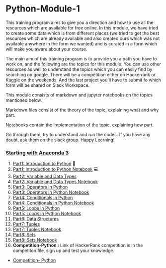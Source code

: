 # Python-Module-1

This training program aims to give you a direction and how to use all the resources which are available for free online. In this module, we have tried to create some data which is from different places (we tried to get the best resources which are already available and also created ours which was not available anywhere in the form we wanted) and is curated in a form which will make you aware about your course.

The main aim of this training program is to provide you a path you have to work on, and the following are the topics for this module. You can use other resources as well to understand the topics which you can easily find by searching on google. There will be a competition either on Hackerrank or Kaggle on the weekends. And the last project you'll have to submit fo which form will be shared on Slack Workspace.

This module consists of markdown and jupyter notebooks on the topics mentioned below.

Markdown files consist of the theory of the topic, explaining what and why part.

Notebooks contain the implementation of the topic, explaining how part. 

Go through them, try to understand and run the codes. If you have any doubt, ask them on the slack group. Happy Learning!

### <a href="https://www.youtube.com/watch?v=Q-iC4VaW8ZA" target="_blank">Starting with Anaconda 3<a>

1. [Part1: Introduction to Python](introtopython.md) 📓
2. [Part1: Introduction to Python Notebook](Part1-Python-Basics.ipynb) 💻
3. [Part2: Variable and Data Types](variablesanddatatypesinPython.md)
4. [Part2: Variable and Data Types Notebook](Part2-Variable-Data-type.ipynb)
5. [Part3: Operators in Python](Operators.md)
6. [Part3: Operators in Python Notebook](Operators.ipynb)
7. [Part4: Conditionals in Python](conditionals_in_Python.md)
8. [Part4: Conditionals in Python Notebook](Part4-Conditionals.ipynb)
9. [Part5: Loops in Python](Python_Loops.md)
10. [Part5: Loops in Python Notebook](Part5-Loops.ipynb)
11. [Part6: Data Structures](DataStructuresinPython.md)
12. [Part7: Tuples](Part7-Tuples.md)
13. [Part7: Tuples Notebook](Part7-Tuple.ipynb)
14. [Part8: Sets](Part8-Sets.md)
15. [Part8: Sets Notebook](Part8-Sets.ipynb)
16. **Competition-Python :** Link of HackerRank competition is in the competiton file, sign up and test your knowledge.
- [Competition- Python](Competition-python.md)
